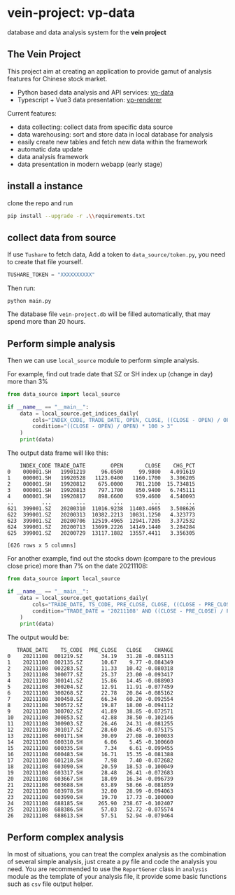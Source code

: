 # vein-project: vp-data
database and data analysis system for the **vein project**

## The Vein Project

This project aim at creating an application to provide gamut of analysis features for Chinese stock market.

- Python based data analysis and API services: [vp-data](https://github.com/vein-project-team/vp-data)
- Typescript + Vue3 data presentation: [vp-renderer](https://github.com/vein-project-team/vp-renderer)

Current features:

- data collecting: collect data from specific data source
- data warehousing: sort and store data in local database for analysis
- easily create new tables and fetch new data within the framework
- automatic data update
- data analysis framework
- data presentation in modern webapp (early stage)

## install a instance

clone the repo and run

```bash
pip install --upgrade -r .\\requirements.txt
```

## collect data from source

If use `Tushare` to fetch data, Add a token to `data_source/token.py`, you need to create that file yourself. 

```python
TUSHARE_TOKEN = "XXXXXXXXXX"
```

Then run:

```
python main.py
```

The database file `vein-project.db` will be filled automatically, that may spend more than 20 hours.

## Perform simple analysis

Then we can use `local_source` module to perform simple analysis.

For example, find out trade date that SZ or SH index up (change in day) more than 3%

```python
from data_source import local_source

if __name__ == "__main__":
    data = local_source.get_indices_daily(
        cols="INDEX_CODE, TRADE_DATE, OPEN, CLOSE, ((CLOSE - OPEN) / OPEN) * 100 AS CHG_PCT",
        condition="((CLOSE - OPEN) / OPEN) * 100 > 3"
    )
    print(data)
```

The output data frame will like this:

```
    INDEX_CODE TRADE_DATE        OPEN       CLOSE    CHG_PCT
0    000001.SH   19901219     96.0500     99.9800   4.091619
1    000001.SH   19920528   1123.0400   1160.1700   3.306205
2    000001.SH   19920812    675.0000    781.2100  15.734815
3    000001.SH   19920813    797.1700    850.9400   6.745111
4    000001.SH   19920817    898.6600    939.4600   4.540093
..         ...        ...         ...         ...        ...
621  399001.SZ   20200310  11016.9238  11403.4665   3.508626
622  399001.SZ   20200313  10382.2213  10831.1250   4.323773
623  399001.SZ   20200706  12519.4965  12941.7205   3.372532
624  399001.SZ   20200713  13699.2226  14149.1440   3.284284
625  399001.SZ   20200729  13117.1882  13557.4411   3.356305

[626 rows x 5 columns]
```



For another example, find out the stocks down (compare to the previous close price) more than 7% on the date 20211108:

```python
from data_source import local_source

if __name__ == "__main__":
    data = local_source.get_quotations_daily(
        cols="TRADE_DATE, TS_CODE, PRE_CLOSE, CLOSE, ((CLOSE - PRE_CLOSE) / PRE_CLOSE) AS CHANGE",
        condition="TRADE_DATE = '20211108' AND ((CLOSE - PRE_CLOSE) / PRE_CLOSE) < -0.07"
    )
    print(data)
```

The output would be:

```
   TRADE_DATE    TS_CODE  PRE_CLOSE   CLOSE    CHANGE
0    20211108  001219.SZ      34.19   31.28 -0.085113
1    20211108  002135.SZ      10.67    9.77 -0.084349
2    20211108  002283.SZ      11.33   10.42 -0.080318
3    20211108  300077.SZ      25.37   23.00 -0.093417
4    20211108  300141.SZ      15.86   14.45 -0.088903
5    20211108  300204.SZ      12.91   11.91 -0.077459
6    20211108  300268.SZ      22.78   20.84 -0.085162
7    20211108  300458.SZ      66.34   60.20 -0.092554
8    20211108  300572.SZ      19.87   18.00 -0.094112
9    20211108  300702.SZ      41.89   38.85 -0.072571
10   20211108  300853.SZ      42.88   38.50 -0.102146
11   20211108  300903.SZ      26.46   24.31 -0.081255
12   20211108  301017.SZ      28.60   26.45 -0.075175
13   20211108  600171.SH      30.09   27.08 -0.100033
14   20211108  600310.SH       6.06    5.45 -0.100660
15   20211108  600335.SH       7.34    6.61 -0.099455
16   20211108  600483.SH      16.71   15.35 -0.081388
17   20211108  601218.SH       7.98    7.40 -0.072682
18   20211108  603090.SH      20.59   18.53 -0.100049
19   20211108  603317.SH      28.48   26.41 -0.072683
20   20211108  603667.SH      18.09   16.34 -0.096739
21   20211108  603688.SH      63.89   58.66 -0.081859
22   20211108  603978.SH      32.00   28.99 -0.094063
23   20211108  603990.SH      19.70   17.73 -0.100000
24   20211108  688185.SH     265.90  238.67 -0.102407
25   20211108  688386.SH      57.03   52.72 -0.075574
26   20211108  688613.SH      57.51   52.94 -0.079464
```

## Perform complex analysis

In most of situations, you can treat the complex analysis as the combination of several simple analysis, just create a py file and code the analysis you need. You are recommended to use the `ReportGener` class in `analysis` module as the template of your analysis file, it provide some basic functions such as `csv` file output helper. 
